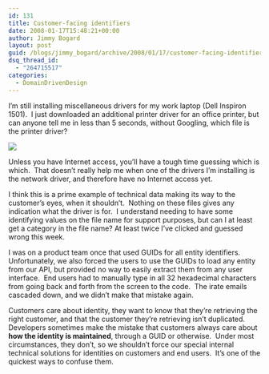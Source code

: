 ```yaml
---
id: 131
title: Customer-facing identifiers
date: 2008-01-17T15:48:21+00:00
author: Jimmy Bogard
layout: post
guid: /blogs/jimmy_bogard/archive/2008/01/17/customer-facing-identifiers.aspx
dsq_thread_id:
  - "264715517"
categories:
  - DomainDrivenDesign
---
```

I&#8217;m still installing miscellaneous drivers for my work laptop (Dell Inspiron 1501).&nbsp; I just downloaded an additional printer driver for an office printer, but can anyone tell me in less than 5 seconds, without Googling, which file is the printer driver?

 ![](http://grabbagoftimg.s3.amazonaws.com/crazy_drivers.PNG)

Unless you have Internet access, you&#8217;ll have a tough time guessing which is which.&nbsp; That doesn&#8217;t really help me when one of the drivers I&#8217;m installing is the network driver, and therefore have no Internet access yet.

I think this is a prime example of technical data making its way to the customer&#8217;s eyes, when it shouldn&#8217;t.&nbsp; Nothing on these files gives any indication what the driver is for.&nbsp; I understand needing to have some identifying values on the file name for support purposes, but can I at least get a category in the file name? At least twice I&#8217;ve clicked and guessed wrong this week.

I was on a product team once that used GUIDs for all entity identifiers.&nbsp; Unfortunately, we also forced the users to use the GUIDs to load any entity from our API, but provided no way to easily extract them from any user interface.&nbsp; End users had to manually type in all 32 hexadecimal characters from going back and forth from the screen to the code.&nbsp; The irate emails cascaded down, and we didn&#8217;t make that mistake again.

Customers care about identity, they want to know that they&#8217;re retrieving the right customer, and that the customer they&#8217;re retrieving isn&#8217;t duplicated.&nbsp; Developers sometimes make the mistake that customers always care about **how the identity is maintained**, through a GUID or otherwise.&nbsp; Under most circumstances, they don&#8217;t, so we shouldn&#8217;t force our special internal technical solutions for identities on customers and end users.&nbsp; It&#8217;s one of the quickest ways to confuse them.